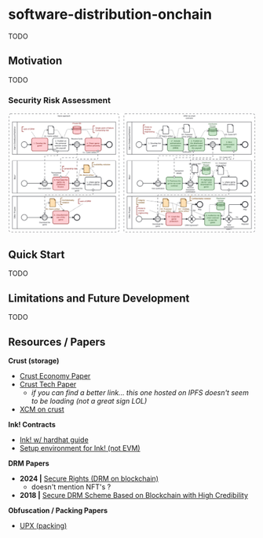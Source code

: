 # software-distribution-onchain

TODO

## Motivation

TODO

### Security Risk Assessment

![Risk Assessment Comparison](/static/bpmn.svg)

## Quick Start

TODO

## Limitations and Future Development

TODO

## Resources / Papers
**Crust (storage)**
- [Crust Economy Paper](https://crust.network/download/ecowhitepaper_en.pdf)
- [Crust Tech Paper](https://ipfsgw.live/ipfs/QmP9WqDYhreSuv5KJWzWVKZXJ4hc7y9fUdwC4u23SmqL6t)
    - *if you can find a better link... this one hosted on IPFS doesn't seem to be loading (not a great sign LOL)*
- [XCM on crust](https://wiki.crust.network/docs/en/buildXCMPBasedCrossChainSolution)

**Ink! Contracts**
- [Ink! w/ hardhat guide](https://use.ink/tutorials/ethereum-compatibility/hardhat-deployment/)
- [Setup environment for Ink! (not EVM)](https://use.ink/docs/v6/getting-started/setup/)

**DRM Papers**
- **2024 |** [Secure Rights (DRM on blockchain)](https://arxiv.org/abs/2403.06094)
    - doesn't mention NFT's ?
- **2018 |** [Secure DRM Scheme Based on Blockchain with
High Credibility](https://ietresearch.onlinelibrary.wiley.com/doi/pdf/10.1049/cje.2018.07.003)

**Obfuscation / Packing Papers**
- [UPX (packing)](https://github.com/upx/upx?tab=readme-ov-file)
